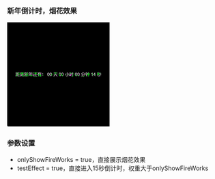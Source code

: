 ### 新年倒计时，烟花效果

![Happy New Year GIF](https://raw.githubusercontent.com/Komorebi94/HappyNewYear/main/public/happy-new-year.gif)


### 参数设置

- onlyShowFireWorks = true，直接展示烟花效果
- testEffect = true，直接进入15秒倒计时，权重大于onlyShowFireWorks
